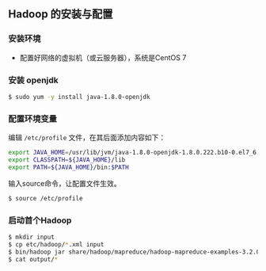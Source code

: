 ## Hadoop 的安装与配置

### 安装环境

* 配置好网络的虚拟机（或云服务器），系统是CentOS 7

### 安装 openjdk

```bash
$ sudo yum -y install java-1.8.0-openjdk
```

### 配置环境变量

编辑 `/etc/profile` 文件，在其后面添加内容如下：

```bash
export JAVA_HOME=/usr/lib/jvm/java-1.8.0-openjdk-1.8.0.222.b10-0.el7_6.x86_64/jre
export CLASSPATH=${JAVA_HOME}/lib
export PATH=${JAVA_HOME}/bin:$PATH
```

输入source命令，让配置文件生效。

```bash
$ source /etc/profile
```

### 启动首个Hadoop

```bash
$ mkdir input
$ cp etc/hadoop/*.xml input
$ bin/hadoop jar share/hadoop/mapreduce/hadoop-mapreduce-examples-3.2.0.jar grep input output 'dfs[a-z.]+'
$ cat output/*
```

